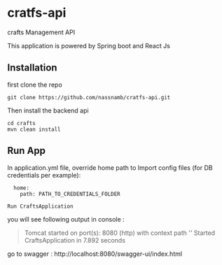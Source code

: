 # cratfs-api
crafts Management API

This application is powered by Spring boot and React Js

## Installation

first clone the repo
```
git clone https://github.com/nassnamb/cratfs-api.git
```

Then install the backend api
```
cd crafts
mvn clean install
```

## Run App
  In application.yml file, override home path to Import config files (for DB credentials per example):
``` 
  home:
    path: PATH_TO_CREDENTIALS_FOLDER
``` 
```
Run CraftsApplication
```
you will see following output in console :
>Tomcat started on port(s): 8080 (http) with context path '' 
>Started CraftsApplication in 7.892 seconds

go to swagger : http://localhost:8080/swagger-ui/index.html
